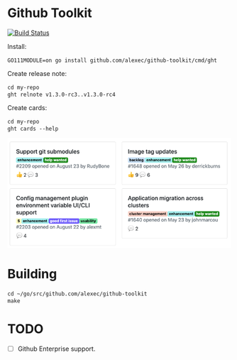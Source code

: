 # Github Toolkit

[![Build Status](https://travis-ci.org/alexec/github-toolkit.svg?branch=master)](https://travis-ci.org/alexec/github-toolkit)

Install:

```
GO111MODULE=on go install github.com/alexec/github-toolkit/cmd/ght
```

Create release note:

```
cd my-repo
ght relnote v1.3.0-rc3..v1.3.0-rc4
```

Create cards:

```
cd my-repo
ght cards --help
```

![cards](docs/images/cards.png)


# Building

```
cd ~/go/src/github.com/alexec/github-toolkit
make
```

# TODO

* [ ] Github Enterprise support.
